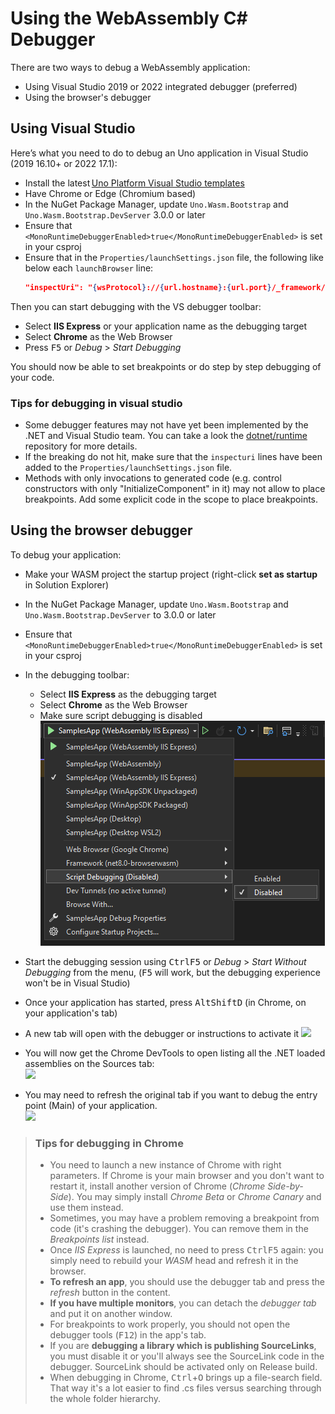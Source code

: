 # Using the WebAssembly C# Debugger

There are two ways to debug a WebAssembly application:
- Using Visual Studio 2019 or 2022 integrated debugger (preferred)
- Using the browser's debugger

## Using Visual Studio
Here’s what you need to do to debug an Uno application in Visual Studio (2019 16.10+ or 2022 17.1):

- Install the latest [Uno Platform Visual Studio templates](https://marketplace.visualstudio.com/items?itemName=nventivecorp.uno-platform-addin)
- Have Chrome or Edge (Chromium based)
- In the NuGet Package Manager, update `Uno.Wasm.Bootstrap` and `Uno.Wasm.Bootstrap.DevServer` 3.0.0 or later
- Ensure that `<MonoRuntimeDebuggerEnabled>true</MonoRuntimeDebuggerEnabled>` is set in your csproj
- Ensure that in the `Properties/launchSettings.json` file, the following like below each `launchBrowser` line:
    ```json
    "inspectUri": "{wsProtocol}://{url.hostname}:{url.port}/_framework/debug/ws-proxy?browser={browserInspectUri}",
    ```

Then you can start debugging with the VS debugger toolbar:
   - Select **IIS Express** or your application name as the debugging target
   - Select **Chrome** as the Web Browser
   - Press <kbd>F5</kbd> or _Debug_ > _Start Debugging_

You should now be able to set breakpoints or do step by step debugging of your code.

### Tips for debugging in visual studio
- Some debugger features may not have yet been implemented by the .NET and Visual Studio team. You can take a look the [dotnet/runtime](https://github.com/dotnet/runtime) repository for more details.
- If the breaking do not hit, make sure that the `inspecturi` lines have been added to the `Properties/launchSettings.json` file.
- Methods with only invocations to generated code (e.g. control constructors with only "InitializeComponent" in it) may not allow to place breakpoints. Add some explicit code in the scope to place breakpoints.

## Using the browser debugger

To debug your application:
- Make your WASM project the startup project (right-click **set as startup** in Solution Explorer)
- In the NuGet Package Manager, update `Uno.Wasm.Bootstrap` and `Uno.Wasm.Bootstrap.DevServer` to 3.0.0 or later
- Ensure that `<MonoRuntimeDebuggerEnabled>true</MonoRuntimeDebuggerEnabled>` is set in your csproj
- In the debugging toolbar:

   - Select **IIS Express** as the debugging target
   - Select **Chrome** as the Web Browser
   - Make sure script debugging is disabled<br/>
   ![IIS express settings](Assets/quick-start/wasm-debugging-iis-express.png)

- Start the debugging session using <kbd>Ctrl</kbd><kbd>F5</kbd> or _Debug_ > _Start Without Debugging_ from the menu, (<kbd>F5</kbd> will work, but the debugging experience won't be in Visual Studio)
- Once your application has started, press <kbd>Alt</kbd><kbd>Shift</kbd><kbd>D</kbd> (in Chrome, on your application's tab)
- A new tab will open with the debugger or instructions to activate it
![](Assets/quick-start/wasm-debugger-step-01.png)
- You will now get the Chrome DevTools to open listing all the .NET loaded assemblies on the Sources tab:<br/>
![](Assets/quick-start/wasm-debugger-step-02.png)
- You may need to refresh the original tab if you want to debug the entry point (Main) of your application.<br/>
![](Assets/quick-start/wasm-debugger-step-03.png)

> ### Tips for debugging in Chrome
> * You need to launch a new instance of Chrome with right parameters. If Chrome is your main browser
> and you don't want to restart it, install another version of Chrome (_Chrome Side-by-Side_).
> You may simply install _Chrome Beta_ or _Chrome Canary_ and use them instead.
> * Sometimes, you may have a problem removing a breakpoint from code (it's crashing the debugger).
> You can remove them in the _Breakpoints list_ instead.
> * Once _IIS Express_ is launched, no need to press <kbd>Ctrl</kbd><kbd>F5</kbd> again: you simply need to rebuild your
> _WASM_ head and refresh it in the browser.
> * **To refresh an app**, you should use the debugger tab and press the _refresh_ button in the content.
> * **If you have multiple monitors**, you can detach the _debugger tab_ and put it on another window.
> * For breakpoints to work properly, you should not open the debugger tools (<kbd>F12</kbd>) in the app's tab.
> * If you are **debugging a library which is publishing SourceLinks**, you must disable it or you'll
> always see the SourceLink code in the debugger. SourceLink should be activated only on Release build.
> * When debugging in Chrome, <kbd>Ctrl</kbd>+<kbd>O</kbd> brings up a file-search field. That way it's a lot easier to find .cs files versus searching through the whole folder hierarchy.
